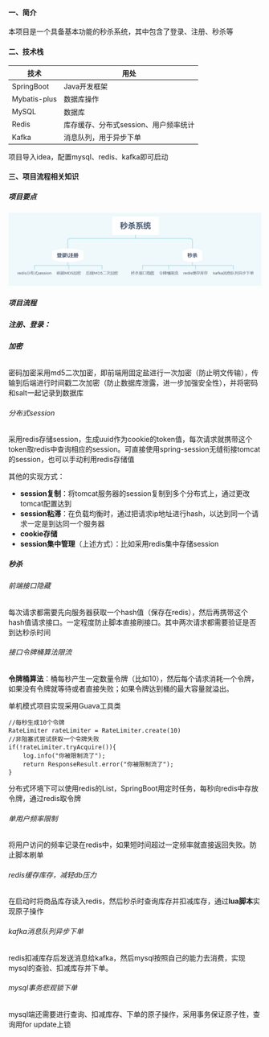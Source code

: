 #### 一、简介

本项目是一个具备基本功能的秒杀系统，其中包含了登录、注册、秒杀等

#### 二、技术栈

| 技术         | 用处                                  |
| ------------ | ------------------------------------- |
| SpringBoot   | Java开发框架                          |
| Mybatis-plus | 数据库操作                            |
| MySQL        | 数据库                                |
| Redis        | 库存缓存、分布式session、用户频率统计 |
| Kafka        | 消息队列，用于异步下单                |

项目导入idea，配置mysql、redis、kafka即可启动

#### 三、项目流程相关知识

##### 项目要点

<img src="./MakeDownImg/秒杀系统要点.png" style="zoom: 50%;" />

##### 项目流程

##### **注册、登录**：

###### **加密**

密码加密采用md5二次加密，即前端用固定盐进行一次加密（防止明文传输），传输到后端进行时间戳二次加密（防止数据库泄露，进一步加强安全性），并将密码和salt一起记录到数据库

###### 分布式session

采用redis存储session，生成uuid作为cookie的token值，每次请求就携带这个token取redis中查询相应的session。可直接使用spring-session无缝衔接tomcat的session，也可以手动利用redis存储值

其他的实现方式：

- **session复制**：将tomcat服务器的session复制到多个分布式上，通过更改tomcat配置达到
- **session粘滞**：在负载均衡时，通过把请求ip地址进行hash，以达到同一个请求一定是到达同一个服务器
- **cookie存储**
- **session集中管理**（上述方式）：比如采用redis集中存储session

##### 秒杀

###### 前端接口隐藏

每次请求都需要先向服务器获取一个hash值（保存在redis），然后再携带这个hash值请求接口。一定程度防止脚本直接刷接口。其中两次请求都需要验证是否到达秒杀时间

###### 接口令牌桶算法限流

**令牌桶算法**：桶每秒产生一定数量令牌（比如10），然后每个请求消耗一个令牌，如果没有令牌就等待或者直接失败；如果令牌达到桶的最大容量就溢出。

单机模式项目实现采用Guava工具类

```
//每秒生成10个令牌
RateLimiter rateLimiter = RateLimiter.create(10)
//非阻塞式尝试获取一个令牌失败
if(!rateLimiter.tryAcquire()){
    log.info("你被限制流了");
    return ResponseResult.error("你被限制流了");
}
```

分布式环境下可以使用redis的List，SpringBoot用定时任务，每秒向redis中存放令牌，通过redis取令牌

###### 单用户频率限制

将用户访问的频率记录在redis中，如果短时间超过一定频率就直接返回失败。防止脚本刷单

###### redis缓存库存，减轻db压力

在启动时将商品库存读入redis，然后秒杀时查询库存并扣减库存，通过**lua脚本**实现原子操作

###### kafka消息队列异步下单

redis扣减库存后发送消息给kafka，然后mysql按照自己的能力去消费，实现mysql的查验、扣减库存并下单。

###### mysql事务悲观锁下单

mysql端还需要进行查询、扣减库存、下单的原子操作，采用事务保证原子性，查询用for update上锁



 

